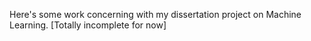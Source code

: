 Here's some work concerning with my dissertation project on Machine Learning.
[Totally incomplete for now] 
